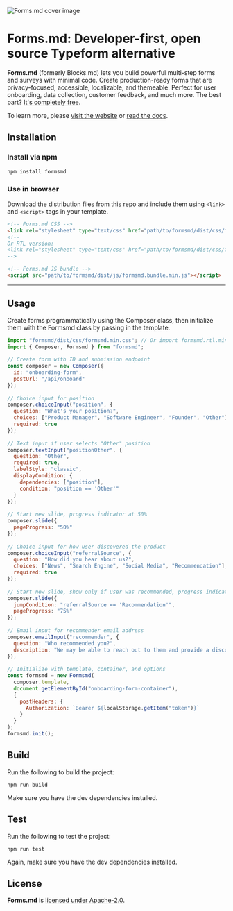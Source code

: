 ![Forms.md cover image](https://res.cloudinary.com/dnriuttuy/image/upload/v1737557694/formsmd-og-image_qxkxec.png)

# Forms.md: Developer-first, open source Typeform alternative

**Forms.md** (formerly Blocks.md) lets you build powerful multi-step forms and surveys with minimal code. Create production-ready forms that are privacy-focused, accessible, localizable, and themeable. Perfect for user onboarding, data collection, customer feedback, and much more. The best part? [It's completely free](https://forms.md/pricing/).

To learn more, please [visit the website](https://forms.md) or [read the docs](https://docs.forms.md).

## Installation

### Install via npm

```
npm install formsmd
```

### Use in browser

Download the distribution files from this repo and include them using `<link>` and `<script>` tags in your template.

```html
<!-- Forms.md CSS -->
<link rel="stylesheet" type="text/css" href="path/to/formsmd/dist/css/formsmd.min.css" />
<!--
Or RTL version:
<link rel="stylesheet" type="text/css" href="path/to/formsmd/dist/css/formsmd.rtl.min.css" />
-->

<!-- Forms.md JS bundle -->
<script src="path/to/formsmd/dist/js/formsmd.bundle.min.js"></script>
```

***

## Usage

Create forms programmatically using the Composer class, then initialize them with the Formsmd class by passing in the template.

```javascript
import "formsmd/dist/css/formsmd.min.css"; // Or import formsmd.rtl.min.css in case of RTL
import { Composer, Formsmd } from "formsmd";
 
// Create form with ID and submission endpoint
const composer = new Composer({
  id: "onboarding-form",
  postUrl: "/api/onboard"
});
 
// Choice input for position
composer.choiceInput("position", {
  question: "What's your position?",
  choices: ["Product Manager", "Software Engineer", "Founder", "Other"],
  required: true
});
 
// Text input if user selects "Other" position
composer.textInput("positionOther", {
  question: "Other",
  required: true,
  labelStyle: "classic",
  displayCondition: {
    dependencies: ["position"],
    condition: "position == 'Other'"
  }
});
 
// Start new slide, progress indicator at 50%
composer.slide({
  pageProgress: "50%"
});
 
// Choice input for how user discovered the product
composer.choiceInput("referralSource", {
  question: "How did you hear about us?",
  choices: ["News", "Search Engine", "Social Media", "Recommendation"],
  required: true
});
 
// Start new slide, show only if user was recommended, progress indicator at 75%
composer.slide({
  jumpCondition: "referralSource == 'Recommendation'",
  pageProgress: "75%"
});
 
// Email input for recommender email address
composer.emailInput("recommender", {
  question: "Who recommended you?",
  description: "We may be able to reach out to them and provide a discount for helping us out."
});
 
// Initialize with template, container, and options
const formsmd = new Formsmd(
  composer.template,
  document.getElementById("onboarding-form-container"),
  {
    postHeaders: {
      Authorization: `Bearer ${localStorage.getItem("token")}`
    }
  }
);
formsmd.init();
```

## Build

Run the following to build the project:

```
npm run build
```

Make sure you have the dev dependencies installed.

## Test

Run the following to test the project:

```
npm run test
```

Again, make sure you have the dev dependencies installed.

## License

**Forms.md** is [licensed under Apache-2.0](https://www.apache.org/licenses/LICENSE-2.0).
